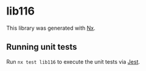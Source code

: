 # lib116

This library was generated with [Nx](https://nx.dev).


## Running unit tests

Run `nx test lib116` to execute the unit tests via [Jest](https://jestjs.io).


